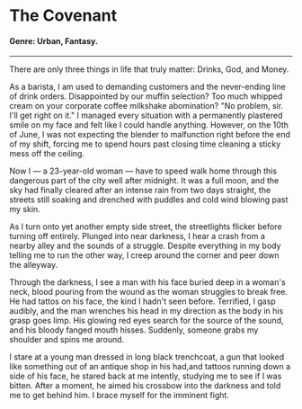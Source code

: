 # The Covenant

#### **Genre:** Urban, Fantasy.

---

There are only three things in life that truly matter: Drinks, God, and Money.

As a barista, I am used to demanding customers and the never-ending line of drink orders. Disappointed by our muffin selection? Too much whipped cream on your corporate coffee milkshake abomination? "No problem, sir. I'll get right on it."
I managed every situation with a permanently plastered smile on my face and felt like I could handle anything. However, on the 10th of June, I was not expecting the blender to malfunction right before the end of my shift, forcing me to spend hours past closing time cleaning a sticky mess off the ceiling.

Now I — a 23-year-old woman — have to speed walk home through this dangerous part of the city well after midnight. It was a full moon, and the sky had finally cleared after an intense rain from two days straight, the streets still soaking and drenched with puddles and cold wind blowing past my skin.

As I turn onto yet another empty side street, the streetlights flicker before turning off entirely. Plunged into near darkness, I hear a crash from a nearby alley and the sounds of a struggle. Despite everything in my body telling me to run the other way, I creep around the corner and peer down the alleyway.

Through the darkness, I see a man with his face buried deep in a woman's neck, blood pouring from the wound as the woman struggles to break free. He had tattos on his face, the kind I hadn't seen before. Terrified, I gasp audibly, and the man wrenches his head in my direction as the body in his grasp goes limp. His glowing red eyes search for the source of the sound, and his bloody fanged mouth hisses. Suddenly, someone grabs my shoulder and spins me around.

I stare at a young man dressed in long black trenchcoat, a gun that looked like something out of an antique shop in his had,and tattoos running down a side of his face, he stared back at me intently, studying me to see if I was bitten. After a moment, he aimed his crossbow into the darkness and told me to get behind him. I brace myself for the imminent fight.
